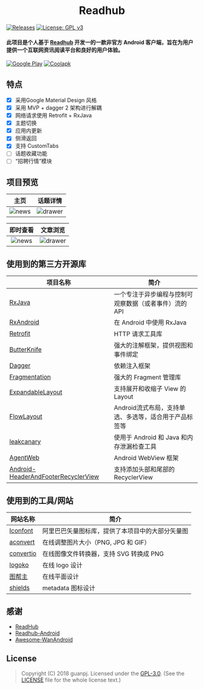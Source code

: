 <h1 align="center">Readhub</h1>

[![Releases](https://img.shields.io/badge/API-21%2B-brightgreen.svg)](https://www.coolapk.com/apk/com.jeez.guanpj.jreadhub)
[![License: GPL v3](https://img.shields.io/badge/License-GPL%20v3-blue.svg)](https://www.gnu.org/licenses/gpl-3.0)

#### 此项目是个人基于 [Readhub](https://readhub.me) 开发一的一款非官方 Android 客户端，旨在为用户提供一个互联网资讯阅读平台和良好的用户体验。

[![Google Play](https://raw.githubusercontent.com/guanpj/JReadhub/master/img/google_play.png?raw=true)](https://play.google.com/store/apps/details?id=com.jeez.guanpj.jreadhub)
[![Coolapk](https://raw.githubusercontent.com/guanpj/JReadhub/master/img/coolapk.png?raw=true)](https://www.coolapk.com/apk/com.jeez.guanpj.jreadhub)

## 特点

- [x] 采用Google Material Design 风格
- [x] 采用 MVP + dagger 2 架构进行解耦
- [x] 网络请求使用 Retrofit + RxJava 
- [x] 主题切换
- [x] 应用内更新
- [x] 侧滑返回
- [x] 支持 CustomTabs
- [ ] 话题收藏功能
- [ ] “招聘行情”模块

## 项目预览

| 主页 | 话题详情 |
|:-:|:-:|
| ![news](https://raw.githubusercontent.com/guanpj/JReadhub/master/img/main.png?raw=true) | ![drawer](https://raw.githubusercontent.com/guanpj/JReadhub/master/img/topic.png?raw=true) | 

| 即时查看 | 文章浏览 |
|:-:|:-:|
| ![news](https://raw.githubusercontent.com/guanpj/JReadhub/master/img/instant.png?raw=true) | ![drawer](https://raw.githubusercontent.com/guanpj/JReadhub/master/img/article.png?raw=true) | 

## 使用到的第三方开源库

项目名称 | 简介
  -------- | ------
[RxJava](https://github.com/ReactiveX/RxJava) | 一个专注于异步编程与控制可观察数据（或者事件）流的 API
[RxAndroid](https://github.com/ReactiveX/RxAndroid) | 在 Android 中使用 RxJava
[Retrofit](https://github.com/square/retrofit) | HTTP 请求工具库
[ButterKnife](https://github.com/JakeWharton/butterknife) | 强大的注解框架，提供视图和事件绑定
[Dagger](https://github.com/google/dagger) | 依赖注入框架
[Fragmentation](https://github.com/YoKeyword/Fragmentation) | 强大的 Fragment 管理库
[ExpandableLayout](https://github.com/cachapa/ExpandableLayout) | 支持展开和收缩子 View 的 Layout
[FlowLayout](https://github.com/hongyangAndroid/FlowLayout) | Android流式布局，支持单选、多选等，适合用于产品标签等
[leakcanary](https://github.com/hongyangAndroid/FlowLayout) | 使用于 Android 和 Java 和内存泄漏检查工具
[AgentWeb](https://github.com/Justson/AgentWeb) | Android WebView 框架
[Android-HeaderAndFooterRecyclerView](https://github.com/TakWolf/Android-HeaderAndFooterRecyclerView) | 支持添加头部和尾部的 RecyclerView

## 使用到的工具/网站

网站名称 | 简介
  -------- | ------
[Iconfont](http://www.iconfont.cn/) | 阿里巴巴矢量图标库，提供了本项目中的大部分矢量图
[aconvert](https://www.aconvert.com/cn/image/resize/) | 在线调整图片大小（PNG, JPG 和 GIF）
[convertio](https://convertio.co/zh/png-converter/) | 在线图像文件转换器，支持 SVG 转换成 PNG
[logoko](http://www.logoko.com.cn/design) | 在线 logo 设计
[图帮主](http://www.tubangzhu.com/) | 在线平面设计
[shields](https://shields.io/) | metadata 图标设计

## 感谢

- [ReadHub](https://github.com/BryantPang/ReadHub)
- [Readhub-Android](https://github.com/TakWolf/Readhub-Android)
- [Awesome-WanAndroid](https://github.com/JsonChao/Awesome-WanAndroid)

## License
> Copyright (C) 2018 guanpj.
> Licensed under the [GPL-3.0](https://www.gnu.org/licenses/gpl.html).
> (See the [LICENSE](https://github.com/guanpj/JReadhub/blob/master/LICENSE) file for the whole license text.)
